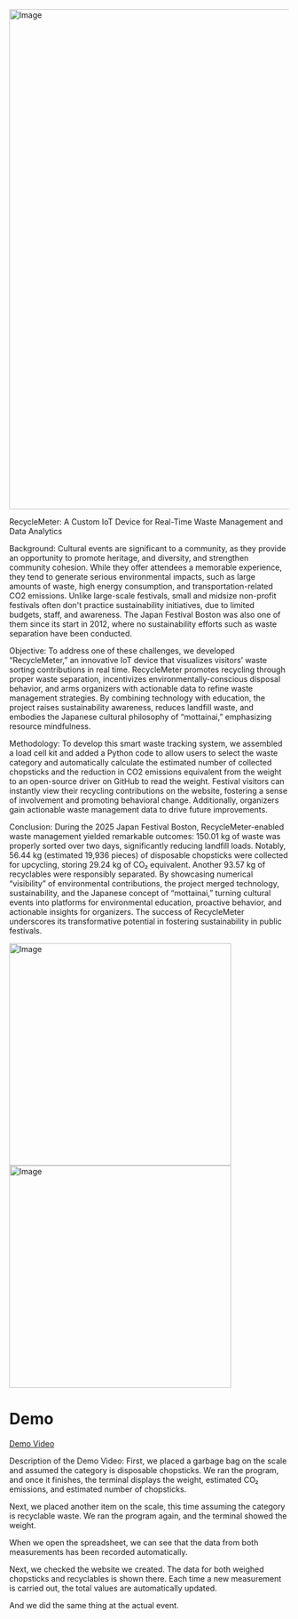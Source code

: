 <img width="900" alt="Image" src="https://github.com/user-attachments/assets/638c0c54-7cb1-4c3e-a374-26b778802fd1" />

RecycleMeter: A Custom IoT Device for Real-Time Waste Management and Data Analytics

Background: Cultural events are significant to a community, as they provide an opportunity to promote heritage, and diversity, and strengthen community cohesion. While they offer attendees a memorable experience, they tend to generate serious environmental impacts, such as large amounts of waste, high energy consumption, and transportation-related CO2 emissions. Unlike large-scale festivals, small and midsize non-profit festivals often don't practice sustainability initiatives, due to limited budgets, staff, and awareness. The Japan Festival Boston was also one of them since its start in 2012, where no sustainability efforts such as waste separation have been conducted.

Objective: To address one of these challenges, we developed “RecycleMeter,” an innovative IoT device that visualizes visitors’ waste sorting contributions in real time. RecycleMeter promotes recycling through proper waste separation, incentivizes environmentally-conscious disposal behavior, and arms organizers with actionable data to refine waste management strategies. By combining technology with education, the project raises sustainability awareness, reduces landfill waste, and embodies the Japanese cultural philosophy of “mottainai,” emphasizing resource mindfulness.

Methodology: To develop this smart waste tracking system, we assembled a load cell kit and added a Python code to allow users to select the waste category and automatically calculate the estimated number of collected chopsticks and the reduction in CO2 emissions equivalent from the weight to an open-source driver on GitHub to read the weight. Festival visitors can instantly view their recycling contributions on the website, fostering a sense of involvement and promoting behavioral change. Additionally, organizers gain actionable waste management data to drive future improvements.

Conclusion: During the 2025 Japan Festival Boston, RecycleMeter-enabled waste management yielded remarkable outcomes: 150.01 kg of waste was properly sorted over two days, significantly reducing landfill loads. Notably, 56.44 kg (estimated 19,936 pieces) of disposable chopsticks were collected for upcycling, storing 29.24 kg of CO₂ equivalent. Another 93.57 kg of recyclables were responsibly separated. By showcasing numerical “visibility” of environmental contributions, the project merged technology, sustainability, and the Japanese concept of “mottainai,” turning cultural events into platforms for environmental education, proactive behavior, and actionable insights for organizers. The success of RecycleMeter underscores its transformative potential in fostering sustainability in public festivals.

<img width="400" alt="Image" src="https://github.com/user-attachments/assets/9757ff5c-a935-4fe3-acd6-dc4b8377eaa4" /> <img width="400" alt="Image" src="https://github.com/user-attachments/assets/725309be-ce12-4017-9c9c-1c2f1d34f6a5" />

# Demo

[Demo Video](https://drive.google.com/file/d/1zNdhJk-77N_TcD_6_dc9zJlMYPuRLgQ4/view?pli=1)

Description of the Demo Video:
First, we placed a garbage bag on the scale and assumed the category is disposable chopsticks. We ran the program, and once it finishes, the terminal displays the weight, estimated CO₂ emissions, and estimated number of chopsticks.

Next, we placed another item on the scale, this time assuming the category is recyclable waste. We ran the program again, and the terminal showed the weight.

When we open the spreadsheet, we can see that the data from both measurements has been recorded automatically.

Next, we checked the website we created. The data for both weighed chopsticks and recyclables is shown there. Each time a new measurement is carried out, the total values are automatically updated.

And we did the same thing at the actual event.
